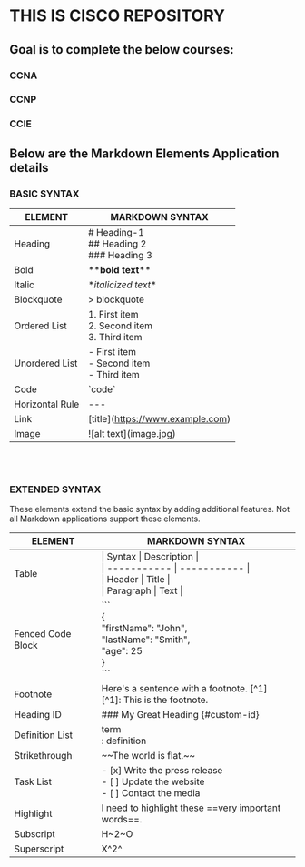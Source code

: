 # THIS IS CISCO REPOSITORY
## Goal is to complete the below courses:
### CCNA
### CCNP
### CCIE

## Below are the Markdown Elements Application details

### BASIC SYNTAX

| ELEMENT | MARKDOWN SYNTAX |
|---------|-----------------|
| Heading | # Heading-1<br> ## Heading 2<br> ### Heading 3 |
| Bold | \*\***bold text**\*\* |
| Italic | \**italicized text*\* |
| Blockquote |	> blockquote |
| Ordered List |	1. First item<br> 2. Second item<br> 3. Third item |
| Unordered List | - First item<br> - Second item<br> - Third item |
| Code |	\`code\` |
| Horizontal Rule	| \-\-\- |
| Link |	\[title](https://www.example.com) |
| Image |	\![alt text]\(image.jpg) |

<br><br>
### EXTENDED SYNTAX
These elements extend the basic syntax by adding additional features. Not all Markdown applications support these elements.

| ELEMENT | MARKDOWN SYNTAX |
|---------|-----------------|
| Table | \| Syntax \| Description \| <br> \| ----------- \| ----------- \| <br> \| Header \| Title \| <br> \| Paragraph \| Text \| |
| Fenced Code Block | \`\`\`<br>{<br><t>"firstName": "John",<br><t>"lastName": "Smith",<br><t>"age": 25<br>}<br>\`\`\` |
| Footnote | Here's a sentence with a footnote. [^1] <br> [^1]: This is the footnote. |
| Heading ID |	### My Great Heading {#custom-id} |
| Definition List |	term<br>: definition |
| Strikethrough | \~\~The world is flat.\~\~ |
| Task List | - [x] Write the press release<br>- [ ] Update the website<br>- [ ] Contact the media |
| Highlight | I need to highlight these ==very important words==. |
| Subscript | H\~2\~O |
| Superscript |	X\^2\^ |
